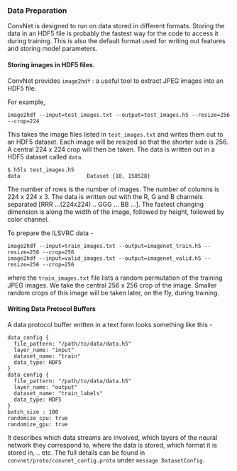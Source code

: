### Data Preparation

ConvNet is designed to run on data stored in different formats. Storing the data in an
HDF5 file is probably the fastest way for the code to access it during training. This is also the default format used for writing out features and storing model parameters.

#### Storing images in HDF5 files.
ConvNet provides `image2hdf` : a useful tool to extract JPEG images into an HDF5 file.

For example, 
```
image2hdf --input=test_images.txt --output=test_images.h5 --resize=256 --crop=224
```

This takes the image files listed in `test_images.txt` and writes them out to an HDF5 dataset. Each image will be resized so that the shorter side is 256. A central 224 x 224 crop will then be taken. The data is written out in a HDF5 dataset called `data`.
```
$ h5ls test_images.h5
data                     Dataset {10, 150528}
```
The number of rows is the number of images. The number of columns is 224 x 224 x 3. The data is written out with the R, G and B channels separated  [RRR ...(224x224) .. GGG ... BB ...]. The fastest changing dimension is along the width of the image, followed by height, followed by color channel.

To prepare the ILSVRC data - 
```
image2hdf --input=train_images.txt --output=imagenet_train.h5 --resize=256 --crop=256
image2hdf --input=valid_images.txt --output=imagenet_valid.h5 --resize=256 --crop=256
```
where the `train_images.txt` file lists a random permutation of the training JPEG images.
We take the central 256 x 256 crop of the image. Smaller random crops of this image will be taken later, on the fly, during training.


#### Writing Data Protocol Buffers
A data protocol buffer written in a text form looks something like this - 
```
data_config {
  file_pattern: "/path/to/data/data.h5"
  layer_name: "input"
  dataset_name: "train"
  data_type: HDF5
}
data_config {
  file_pattern: "/path/to/data/data.h5"
  layer_name: "output"
  dataset_name: "train_labels"
  data_type: HDF5
}
batch_size : 100
randomize_cpu: true
randomize_gpu: true
```
It describes which data streams are involved, which layers of the neural network they correspond to, where the data is stored, which format it is stored in, ..  etc.
The full details can be found in `convnet/proto/convnet_config.proto` under `message DatasetConfig`.
